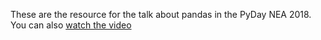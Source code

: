 These are the resource for the talk about pandas in the PyDay NEA 2018. You can also [watch the video](https://www.youtube.com/watch?v=ID7vMCDv77w&t=9s)

